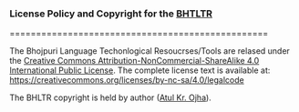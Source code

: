 ### License Policy and Copyright for the [BHTLTR](https://github.com/shashwatup9k/bho-resources)
=================================================

The Bhojpuri Language Techonlogical Resoucrses/Tools are relased under the [Creative Commons Attribution-NonCommercial-ShareAlike 4.0 International Public License](https://creativecommons.org/licenses/by-nc-sa/4.0/legalcode). The complete license text is available at: https://creativecommons.org/licenses/by-nc-sa/4.0/legalcode   

The BHLTR copyright is held by author ([Atul Kr. Ojha](http://ufal.ms.mff.cuni.cz/atul-kr-ojha)).
